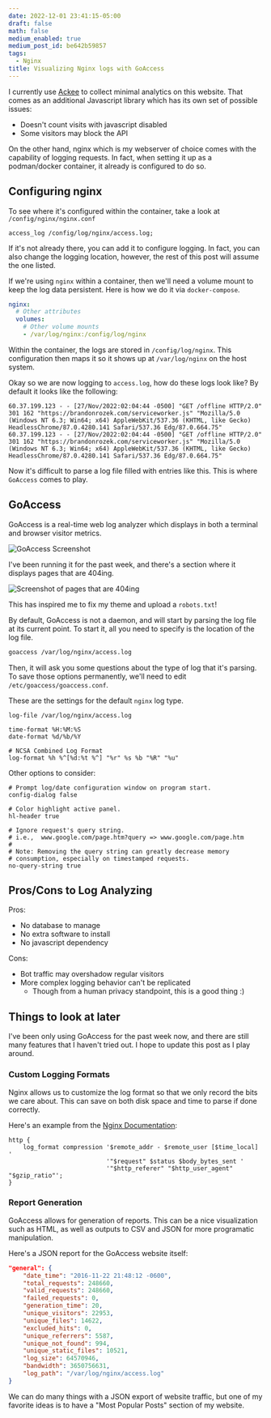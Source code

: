 ```yaml
---
date: 2022-12-01 23:41:15-05:00
draft: false
math: false
medium_enabled: true
medium_post_id: be642b59857
tags:
  - Nginx
title: Visualizing Nginx logs with GoAccess
---
```


I currently use [Ackee](https://ackee.electerious.com/) to collect minimal analytics on this website. That comes as an additional Javascript library which has its own set of possible issues:

- Doesn't count visits with javascript disabled
- Some visitors may block the API

On the other hand, nginx which is my webserver of choice comes with the capability of logging requests. In fact, when setting it up as a podman/docker container, it already is configured to do so.

## Configuring nginx

To see where it's configured within the container, take a look at `/config/nginx/nginx.conf`

```nginx
access_log /config/log/nginx/access.log;
```

If it's not already there, you can add it to configure logging. In fact, you can also change the logging location, however, the rest of this post will assume the one listed.

If we're using `nginx` within a container, then we'll need a volume mount to keep the log data persistent. Here is how we do it via `docker-compose`.

```yaml
nginx:
  # Other attributes
  volumes:
    # Other volume mounts
    - /var/log/nginx:/config/log/nginx
```

Within the container, the logs are stored in `/config/log/nginx`. This configuration then maps it so it shows up at `/var/log/nginx` on the host system.

Okay so we are now logging to `access.log`, how do these logs look like? By default it looks like the following:

```
60.37.199.123 - - [27/Nov/2022:02:04:44 -0500] "GET /offline HTTP/2.0" 301 162 "https://brandonrozek.com/serviceworker.js" "Mozilla/5.0 (Windows NT 6.3; Win64; x64) AppleWebKit/537.36 (KHTML, like Gecko) HeadlessChrome/87.0.4280.141 Safari/537.36 Edg/87.0.664.75"
60.37.199.123 - - [27/Nov/2022:02:04:44 -0500] "GET /offline HTTP/2.0" 301 162 "https://brandonrozek.com/serviceworker.js" "Mozilla/5.0 (Windows NT 6.3; Win64; x64) AppleWebKit/537.36 (KHTML, like Gecko) HeadlessChrome/87.0.4280.141 Safari/537.36 Edg/87.0.664.75"
```

Now it's difficult to parse a log file filled with entries like this. This is where `GoAccess` comes to play.

## GoAccess

GoAccess is a real-time web log analyzer which displays in both a terminal and browser visitor metrics. 

![GoAccess Screenshot](/files/images/blog/goaccess-dashboard.png)

I've been running it for the past week, and there's a section where it displays pages that are 404ing.

![Screenshot of pages that are 404ing](/files/images/blog/20221201233536.png)

This has inspired me to fix my theme and upload a `robots.txt`!

By default, GoAccess is not a daemon, and will start by parsing the log file at its current point. To start it, all you need to specify is the location of the log file.

```bash
goaccess /var/log/nginx/access.log
```

Then, it will ask you some questions about the type of log that it's parsing. To save those options permanently, we'll need to edit `/etc/goaccess/goaccess.conf`.

These are the settings for the default `nginx` log type.

```
log-file /var/log/nginx/access.log

time-format %H:%M:%S
date-format %d/%b/%Y

# NCSA Combined Log Format
log-format %h %^[%d:%t %^] "%r" %s %b "%R" "%u"
```

Other options to consider:

```
# Prompt log/date configuration window on program start.
config-dialog false

# Color highlight active panel.
hl-header true

# Ignore request's query string.
# i.e.,  www.google.com/page.htm?query => www.google.com/page.htm
#
# Note: Removing the query string can greatly decrease memory
# consumption, especially on timestamped requests.
no-query-string true
```

## Pros/Cons to Log Analyzing

Pros:

- No database to manage
- No extra software to install
- No javascript dependency

Cons:

- Bot traffic may overshadow regular visitors
- More complex logging behavior can't be replicated
  - Though from a human privacy standpoint, this is a good thing :)

## Things to look at later

I've been only using GoAccess for the past week now, and there are still many features that I haven't tried out. I hope to update this post as I play around.

### Custom Logging Formats

Nginx allows us to customize the log format so that we only record the bits we care about. This can save on both disk space and time to parse if done correctly.

Here's an example from the [Nginx Documentation](https://docs.nginx.com/nginx/admin-guide/monitoring/logging/):

```nginx
http {
    log_format compression '$remote_addr - $remote_user [$time_local] '
                           '"$request" $status $body_bytes_sent '
                           '"$http_referer" "$http_user_agent" "$gzip_ratio"';
}

```

### Report Generation

GoAccess allows for generation of reports. This can be a nice visualization such as HTML, as well as outputs to CSV and JSON for more programatic manipulation.

Here's a JSON report for the GoAccess website itself:

```json
"general": {
    "date_time": "2016-11-22 21:48:12 -0600",
    "total_requests": 248660,
    "valid_requests": 248660,
    "failed_requests": 0,
    "generation_time": 20,
    "unique_visitors": 22953,
    "unique_files": 14622,
    "excluded_hits": 0,
    "unique_referrers": 5587,
    "unique_not_found": 994,
    "unique_static_files": 10521,
    "log_size": 64570946,
    "bandwidth": 3650756631,
    "log_path": "/var/log/nginx/access.log"
}
```

We can do many things with a JSON export of website traffic, but one of my favorite ideas is to have a "Most Popular Posts" section of my website.
